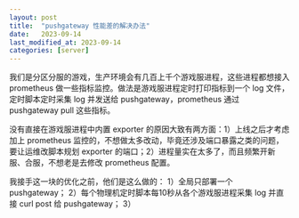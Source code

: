```yaml
---
layout: post
title:  "pushgateway 性能差的解决办法"
date:   2023-09-14
last_modified_at: 2023-09-14
categories: [server]
---
```


我们是分区分服的游戏，生产环境会有几百上千个游戏服进程，这些进程都想接入 prometheus 做一些指标监控。做法是游戏服进程定时打印指标到一个 log 文件，定时脚本定时采集 log 并发送给 pushgateway，prometheus 通过 pushgateway pull 这些指标。

没有直接在游戏服进程中内置 exporter 的原因大致有两方面：1）上线之后才考虑加上 prometheus 监控的，不想做太多改动，毕竟还涉及端口暴露之类的问题，要让运维改脚本规划 exporter 的端口；2）进程量实在太多了，而且频繁开新服、合服，不想老是去修改 prometheus 配置。

我接手这一块的优化之前，他们是这么做的：
1）全局只部署一个 pushgateway；
2）每个物理机定时脚本每10秒从各个游戏服进程采集 log 并直接 curl post 给 pushgateway；
3）